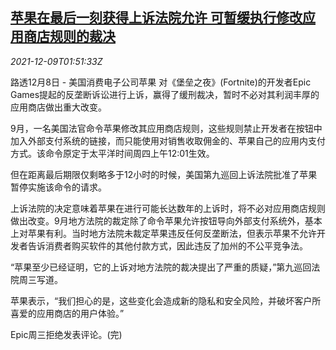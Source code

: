 <!--1639015264000-->
[苹果在最后一刻获得上诉法院允许 可暂缓执行修改应用商店规则的裁决](https://cn.reuters.com/article/apple-app-store-court-1209-idCNKBS2IO04L)
------

<div><i>2021-12-09T01:51:33Z</i></div><p>路透12月8日 - 美国消费电子公司苹果 对《堡垒之夜》(Fortnite)的开发者Epic Games提起的反垄断诉讼进行上诉，赢得了缓刑裁决，暂时不必对其利润丰厚的应用商店做出重大改变。</p><p>9月，一名美国法官命令苹果修改其应用商店规则，这些规则禁止开发者在按钮中加入外部支付系统的链接，而只能使用对销售收取佣金的、苹果自己的应用内支付方式。该命令原定于太平洋时间周四上午12:01生效。</p><p>但在距离最后期限仅剩略多于12小时的时候，美国第九巡回上诉法院批准了苹果暂停实施该命令的请求。</p><p>上诉法院的决定意味着苹果在进行可能长达数年的上诉时，将不必对应用商店规则做出改变。9月地方法院的裁定除了命令苹果允许按钮导向外部支付系统外，基本上对苹果有利。当时地方法院未裁定苹果违反任何反垄断法，但表示苹果不允许开发者告诉消费者购买软件的其他付款方式，因此违反了加州的不公平竞争法。</p><p>“苹果至少已经证明，它的上诉对地方法院的裁决提出了严重的质疑，”第九巡回法院周三写道。</p><p>苹果表示，“我们担心的是，这些变化会造成新的隐私和安全风险，并破坏客户所喜爱的应用商店的用户体验。”</p><p>Epic周三拒绝发表评论。(完)</p>
